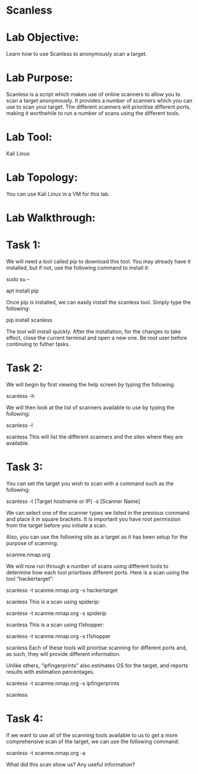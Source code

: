 # Scanless

# Lab Objective:

Learn how to use Scanless to anonymously scan a target.

# Lab Purpose:

Scanless is a script which makes use of online scanners to allow you to scan a target anonymously. It provides a number of scanners which you can use to scan your target. The different scanners will prioritise different ports, making it worthwhile to run a number of scans using the different tools.

# Lab Tool:

Kali Linux

# Lab Topology:

You can use Kali Linux in a VM for this lab.

# Lab Walkthrough:

# Task 1:
We will need a tool called pip to download this tool. You may already have it installed, but if not, use the following command to install it:

sudo su –

apt install pip

Once pip is installed, we can easily install the scanless tool. Simply type the following:

pip install scanless

The tool will install quickly. After the installation, for the changes to take effect, close the current terminal and open a new one. Be root user before continuing to futher tasks.

# Task 2:
We will begin by first viewing the help screen by typing the following:

scanless -h

We will then look at the list of scanners available to use by typing the following:

scanless -l

scanless
This will list the different scanners and the sites where they are available.

# Task 3:
You can set the target you wish to scan with a command such as the following:

scanless -t [Target hostname or IP] -s [Scanner Name]

We can select one of the scanner types we listed in the previous command and place it in square brackets. It is important you have root permission from the target before you initiate a scan.

Also, you can use the following site as a target as it has been setup for the purpose of scanning:

scanme.nmap.org

We will now run through a number of scans using different tools to determine how each tool priortises different ports. Here is a scan using the tool “hackertarget”:

scanless -t scanme.nmap.org -s hackertarget

scanless
This is a scan using spiderip:

scanless -t scanme.nmap.org -s spiderip

scanless
This is a scan using t1shopper:

scanless -t scanme.nmap.org -s t1shopper

scanless
Each of these tools will priortise scanning for different ports and, as such, they will provide different information.

Unlike others, “ipfingerprints” also estimates OS for the target, and reports results with estimation percentages.

scanless -t scanme.nmap.org -s ipfingerprints

scanless
# Task 4:
If we want to use all of the scanning tools available to us to get a more comprehensive scan of the target, we can use the following command:

scanless -t scanme.nmap.org -a

What did this scan show us?  Any useful information?